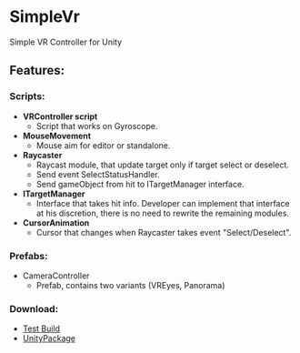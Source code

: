 # SimpleVr

Simple VR Controller for Unity

## Features:

### Scripts:

- **VRController script**
  - Script that works on Gyroscope. 
- **MouseMovement**
  - Mouse aim for editor or standalone.
- **Raycaster**
  - Raycast module, that update target only if target select or deselect.
  - Send event SelectStatusHandler.
  - Send gameObject from hit to ITargetManager interface.
- **ITargetManager**
  - Interface that takes hit info. Developer can implement that interface at his discretion, there is no need to rewrite the remaining modules.
- **CursorAnimation**
  - Сursor that changes when Raycaster takes event "Select/Deselect".

### Prefabs:
- CameraController
  - Prefab, contains two variants (VREyes, Panorama)

### Download:
- [Test Build](https://github.com/ilnprj/SimpleVr/blob/release/SimpleVR.apk)
- [UnityPackage](https://github.com/ilnprj/SimpleVr/blob/release/VRSimple_v1.0.1.unitypackage)
